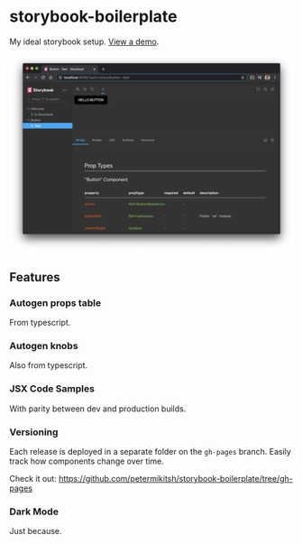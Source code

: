 # storybook-boilerplate

My ideal storybook setup. [View a demo](https://petermikitsh.github.io/storybook-boilerplate/latest).

![example.png](example.png)

## Features

### Autogen props table

From typescript.

### Autogen knobs

Also from typescript.

### JSX Code Samples

With parity between dev and production builds.

### Versioning

Each release is deployed in a separate folder on the `gh-pages` branch. Easily track how components change over time.

Check it out: https://github.com/petermikitsh/storybook-boilerplate/tree/gh-pages

### Dark Mode

Just because.
